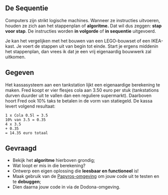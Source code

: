 ## De Sequentie

Computers zijn strikt logische machines. Wanneer ze instructies uitvoeren, houden ze zich aan het stappenplan of **algoritme.** Dat wil dus zeggen: **stap voor stap**. 
De instructies worden **in volgorde** of **in sequentie** uitgevoerd. 

Je kan het vergelijken met het bouwen van een LEGO-bouwset of een IKEA-kast. Je voert de stappen uit van begin tot einde. Start je ergens middenin het stappenplan, 
dan vrees ik dat je een vrij eigenaardig bouwwerk zal uitkomen. 

## Gegeven

Het kassasysteem aan een tankstation lijkt een eigenaardige berekening te maken. Fred koopt er vier flesjes cola aan 3.50 euro per stuk (tankstations durven duurder uit te vallen dan een reguliere supermarkt). 
Daarboven hoort Fred ook 10% taks te betalen in de vorm van statiegeld. De kassa levert volgend resultaat: 

```
1 x Cola 0.5l = 3.5
10% van 3.5 = 0.35
4 x 3.5 
+ 0.35
= 14.35 euro totaal 
```


## Gevraagd

* Bekijk het **algoritme** hierboven grondig; 
* Wat loopt er mis in die berekening? 
* Ontwerp een eigen oplossing die **leesbaar en functioneel** is! 
* Maak gebruik van de [Papyros-omgeving](https://papyros.dodona.be/?locale=nl&language=JavaScript) om jouw code uit te testen en te **debuggen**; 
* Dien daarna jouw code in via de Dodona-omgeving. 
